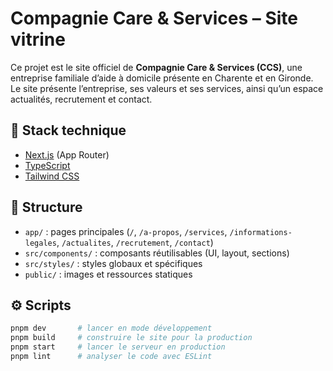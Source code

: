 # Compagnie Care & Services – Site vitrine

Ce projet est le site officiel de **Compagnie Care & Services (CCS)**, une entreprise familiale d’aide à domicile présente en Charente et en Gironde.  
Le site présente l’entreprise, ses valeurs et ses services, ainsi qu’un espace actualités, recrutement et contact.

## 🚀 Stack technique

- [Next.js](https://nextjs.org/) (App Router)
- [TypeScript](https://www.typescriptlang.org/)
- [Tailwind CSS](https://tailwindcss.com/)

## 📂 Structure

- `app/` : pages principales (`/`, `/a-propos`, `/services`, `/informations-legales`, `/actualites`, `/recrutement`, `/contact`)
- `src/components/` : composants réutilisables (UI, layout, sections)
- `src/styles/` : styles globaux et spécifiques
- `public/` : images et ressources statiques

## ⚙️ Scripts

```bash
pnpm dev       # lancer en mode développement
pnpm build     # construire le site pour la production
pnpm start     # lancer le serveur en production
pnpm lint      # analyser le code avec ESLint
```
